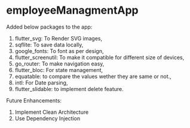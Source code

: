 # employeeManagmentApp

Added below packages to the app:
  1. flutter_svg: To Render SVG images, 
  2. sqflite: To save data locally, 
  3. google_fonts: To font as per design, 
  4. flutter_screenutil: To make it compatible for different size of devices, 
  5. go_router: To make navigation easy, 
  6. flutter_bloc: For state management, 
  7. equatable: to compare the values wether they are same or not., 
  8. intl: For Date parsing, 
  9. flutter_slidable: to implement delete feature. 

Future Enhancements:
  1. Implement Clean Architecture
  2. Use Dependency Injection
